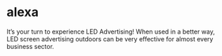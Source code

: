 # alexa
It’s your turn to experience LED Advertising! When used in a better way, LED screen advertising outdoors can be very effective for almost every business sector.
